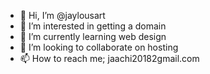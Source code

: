 - 👋 Hi, I’m @jaylousart
- 👀 I’m interested in getting a domain
- 🌱 I’m currently learning web design
- 💞️ I’m looking to collaborate on hosting
- 📫 How to reach me; jaachi20182gmail.com

<!---
jaylousart/jaylousart is a ✨ special ✨ repository because its `README.md` (this file) appears on your GitHub profile.
You can click the Preview link to take a look at your changes.
--->
